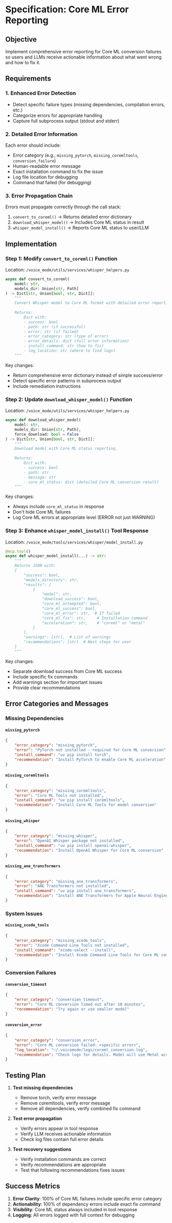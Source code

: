 # Specification: Core ML Error Reporting

## Objective
Implement comprehensive error reporting for Core ML conversion failures so users and LLMs receive actionable information about what went wrong and how to fix it.

## Requirements

### 1. Enhanced Error Detection
- Detect specific failure types (missing dependencies, compilation errors, etc.)
- Categorize errors for appropriate handling
- Capture full subprocess output (stdout and stderr)

### 2. Detailed Error Information
Each error should include:
- Error category (e.g., `missing_pytorch`, `missing_coremltools`, `conversion_failure`)
- Human-readable error message
- Exact installation command to fix the issue
- Log file location for debugging
- Command that failed (for debugging)

### 3. Error Propagation Chain
Errors must propagate correctly through the call stack:
1. `convert_to_coreml()` → Returns detailed error dictionary
2. `download_whisper_model()` → Includes Core ML status in result
3. `whisper_model_install()` → Reports Core ML status to user/LLM

## Implementation

### Step 1: Modify `convert_to_coreml()` Function

Location: `/voice_mode/utils/services/whisper_helpers.py`

```python
async def convert_to_coreml(
    model: str,
    models_dir: Union[str, Path]
) -> Dict[str, Union[bool, str, Dict]]:
    """
    Convert Whisper model to Core ML format with detailed error reporting.
    
    Returns:
        Dict with:
        - success: bool
        - path: str (if successful)
        - error: str (if failed)
        - error_category: str (type of error)
        - error_details: dict (full error information)
        - install_command: str (how to fix)
        - log_location: str (where to find logs)
    """
```

Key changes:
- Return comprehensive error dictionary instead of simple success/error
- Detect specific error patterns in subprocess output
- Include remediation instructions

### Step 2: Update `download_whisper_model()` Function

Location: `/voice_mode/utils/services/whisper_helpers.py`

```python
async def download_whisper_model(
    model: str,
    models_dir: Union[str, Path],
    force_download: bool = False
) -> Dict[str, Union[bool, str, Dict]]:
    """
    Download model with Core ML status reporting.
    
    Returns:
        Dict with:
        - success: bool
        - path: str
        - message: str
        - core_ml_status: dict (detailed Core ML conversion result)
    """
```

Key changes:
- Always include `core_ml_status` in response
- Don't hide Core ML failures
- Log Core ML errors at appropriate level (ERROR not just WARNING)

### Step 3: Enhance `whisper_model_install()` Tool Response

Location: `/voice_mode/tools/services/whisper/model_install.py`

```python
@mcp.tool()
async def whisper_model_install(...) -> str:
    """
    Returns JSON with:
    {
        "success": bool,
        "models_directory": str,
        "results": [
            {
                "model": str,
                "download_success": bool,
                "core_ml_attempted": bool,
                "core_ml_success": bool,
                "core_ml_error": str,  # If failed
                "core_ml_fix": str,     # Installation command
                "acceleration": str,    # "coreml" or "metal"
            }
        ],
        "warnings": [str],  # List of warnings
        "recommendations": [str]  # Next steps for user
    }
    """
```

Key changes:
- Separate download success from Core ML success
- Include specific fix commands
- Add warnings section for important issues
- Provide clear recommendations

## Error Categories and Messages

### Missing Dependencies

#### `missing_pytorch`
```json
{
    "error_category": "missing_pytorch",
    "error": "PyTorch not installed - required for Core ML conversion",
    "install_command": "uv pip install torch",
    "recommendation": "Install PyTorch to enable Core ML acceleration"
}
```

#### `missing_coremltools`
```json
{
    "error_category": "missing_coremltools",
    "error": "Core ML Tools not installed",
    "install_command": "uv pip install coremltools",
    "recommendation": "Install Core ML Tools for model conversion"
}
```

#### `missing_whisper`
```json
{
    "error_category": "missing_whisper",
    "error": "OpenAI Whisper package not installed",
    "install_command": "uv pip install openai-whisper",
    "recommendation": "Install OpenAI Whisper for Core ML conversion"
}
```

#### `missing_ane_transformers`
```json
{
    "error_category": "missing_ane_transformers",
    "error": "ANE Transformers not installed",
    "install_command": "uv pip install ane_transformers",
    "recommendation": "Install ANE Transformers for Apple Neural Engine optimization"
}
```

### System Issues

#### `missing_xcode_tools`
```json
{
    "error_category": "missing_xcode_tools",
    "error": "Xcode Command Line Tools not installed",
    "install_command": "xcode-select --install",
    "recommendation": "Install Xcode Command Line Tools for Core ML compilation"
}
```

### Conversion Failures

#### `conversion_timeout`
```json
{
    "error_category": "conversion_timeout",
    "error": "Core ML conversion timed out after 10 minutes",
    "recommendation": "Try again or use smaller model"
}
```

#### `conversion_error`
```json
{
    "error_category": "conversion_error",
    "error": "Core ML conversion failed: <specific error>",
    "log_location": "~/.voicemode/logs/coreml_conversion.log",
    "recommendation": "Check logs for details. Model will use Metal acceleration."
}
```

## Testing Plan

1. **Test missing dependencies**
   - Remove torch, verify error message
   - Remove coremltools, verify error message
   - Remove all dependencies, verify combined fix command

2. **Test error propagation**
   - Verify errors appear in tool response
   - Verify LLM receives actionable information
   - Check log files contain full error details

3. **Test recovery suggestions**
   - Verify installation commands are correct
   - Verify recommendations are appropriate
   - Test that following recommendations fixes issues

## Success Metrics

1. **Error Clarity**: 100% of Core ML failures include specific error category
2. **Actionability**: 100% of dependency errors include exact fix command
3. **Visibility**: Core ML status always included in tool response
4. **Logging**: All errors logged with full context for debugging